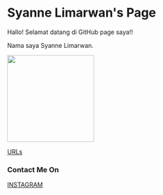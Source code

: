 ---
---

# Syanne Limarwan's Page

Hallo! Selamat datang di GitHub page saya!!

Nama saya Syanne Limarwan.

<img src= "https://twitter.com/syannelimarwan/status/1269913614250504192/photo/1" width="200">

[URLs](URLs/)

### Contact Me On

[INSTAGRAM](https://instagram.com/syannelimarwan)

